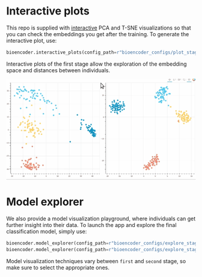 
# Interactive plots

This repo is supplied with [interactive](https://bokeh.org/) PCA and T-SNE visualizations so that you can check the embeddings you get after the training. To generate the interactive plot, use:

```python
bioencoder.interactive_plots(config_path=r"bioencoder_configs/plot_stage1.yml")
```

Interactive plots of the first stage allow the exploration of the embedding space and distances between individuals.

<p align="center"><img src="https://github.com/agporto/BioEncoder/raw/main/assets/bioencoder-interactive-plot.gif" width="600"></p>

# Model explorer

We also provide a model visualization playground, where individuals can get further insight into their data. To launch the app and explore the final classification model, simply use:

```python
bioencoder.model_explorer(config_path=r"bioencoder_configs/explore_stage1.yml")
bioencoder.model_explorer(config_path=r"bioencoder_configs/explore_stage2.yml")
```

Model visualization techniques vary between `first` and `second` stage, so make sure to select the appropriate ones.

